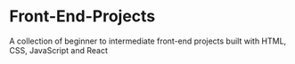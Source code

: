 # Front-End-Projects
A collection of beginner to intermediate front-end projects built with HTML, CSS, JavaScript and React
